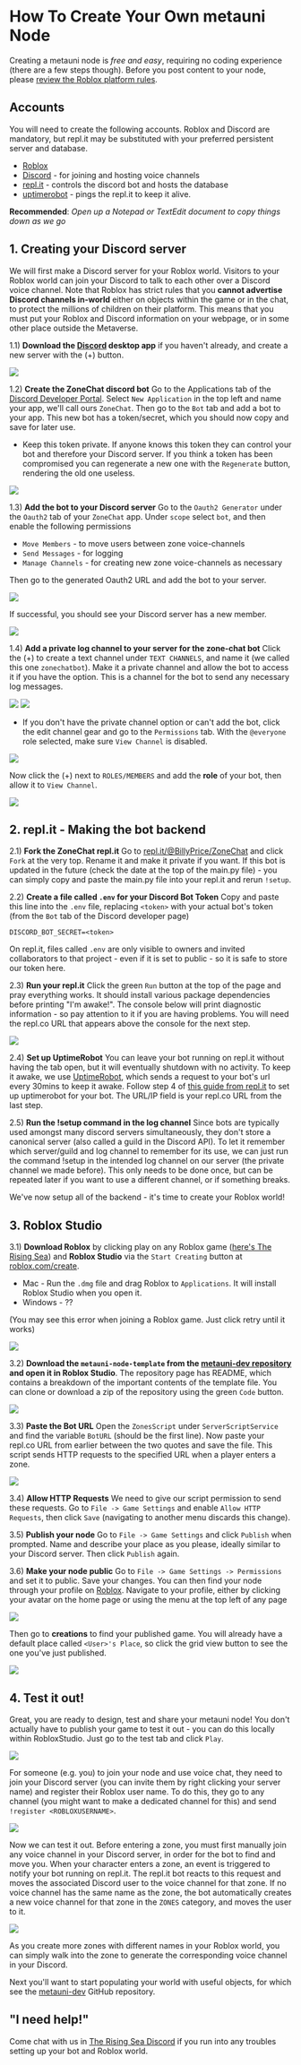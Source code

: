 # How To Create Your Own metauni Node

Creating a metauni node is *free and easy*, requiring no coding experience (there are a few steps though). Before you post content to your node, please [review the Roblox platform rules](http://metauni.org/posts/rules/rules).

## Accounts
You will need to create the following accounts. Roblox and Discord are mandatory, but repl.it may be substituted with your preferred persistent server and database.
- [Roblox](https://www.roblox.com)
- [Discord](https://discord.com/) - for joining and hosting voice channels
- [repl.it](https://repl.it) - controls the discord bot and hosts the database
- [uptimerobot](https://uptimerobot.com) - pings the repl.it to keep it alive.

**Recommended**: _Open up a Notepad or TextEdit document to copy things down as we go_

## 1. Creating your Discord server
We will first make a Discord server for your Roblox world. Visitors to your Roblox world can join your Discord to talk to each other over a Discord voice channel. Note that Roblox has strict rules that you **cannot advertise Discord channels in-world** either on objects within the game or in the chat, to protect the millions of children on their platform. This means that you must put your Roblox and Discord information on your webpage, or in some other place outside the Metaverse.

1.1) **Download the [Discord](https://discord.com/) desktop app** if you haven't already, and create a new server with the (+) button.

![](new-discord-server.png)

1.2) **Create the ZoneChat discord bot**
Go to the Applications tab of the [Discord Developer Portal](https://discord.com/developers/applications). Select `New Application` in the top left and name your app, we'll call ours `ZoneChat`. Then go to the `Bot` tab and add a bot to your app. This new bot has a token/secret, which you should now copy and save for later use. 

- Keep this token private. If anyone knows this token they can control your bot and therefore your Discord server. If you think a token has been compromised you can regenerate a new one with the `Regenerate` button, rendering the old one useless.

 ![](zonechatbot-settings.png)

1.3) **Add the bot to your Discord server**
Go to the `Oauth2 Generator` under the `Oauth2` tab of your `ZoneChat` app. Under `scope` select `bot`, and then enable the following permissions
- `Move Members` - to move users between zone voice-channels
- `Send Messages` - for logging
- `Manage Channels` - for creating new zone voice-channels as necessary

Then go to the generated Oauth2 URL and add the bot to your server.

![](oauth2.png)

If successful, you should see your Discord server has a new member.

![](zonechat-added.png)

1.4) **Add a private log channel to your server for the zone-chat bot**
Click the (+) to create a text channel under `TEXT CHANNELS`, and name it (we called this one `zonechatbot`). Make it a private channel and allow the bot to access it if you have the option. This is a channel for the bot to send any necessary log messages.

![](create-channel.png)
![](create-text-channel.png)

- If you don't have the private channel option or can't add the bot, click the edit channel gear and go to the `Permissions` tab. With the `@everyone` role selected, make sure `View Channel` is disabled.

![](everyone-disable.png)

Now click the (+) next to `ROLES/MEMBERS` and add the **role** of your bot, then allow it to `View Channel`.

![](zonechat-enable.png)

## 2. repl.it - Making the bot backend

2.1) **Fork the ZoneChat repl.it**
Go to [repl.it/@BillyPrice/ZoneChat](https://repl.it/@BillyPrice/ZoneChat) and click `Fork` at the very top. Rename it and make it private if you want.
If this bot is updated in the future (check the date at the top of the main.py file) - you can simply copy and paste the main.py file into your repl.it and rerun `!setup`.

2.2) **Create a file called `.env` for your Discord Bot Token**
Copy and paste this line into the `.env` file, replacing `<token>` with your actual bot's token (from the `Bot` tab of the Discord developer page)
```
DISCORD_BOT_SECRET=<token>
```
On repl.it, files called `.env` are only visible to owners and invited collaborators to that project - even if it is set to public - so it is safe to store our token here.

2.3) **Run your repl.it**
Click the green `Run` button at the top of the page and pray everything works. It should install various package dependencies before printing "I'm awake!". The console below will print diagnostic information - so pay attention to it if you are having problems. You will need the repl.co URL that appears above the console for the next step.

![](zonechat-run.png)

2.4) **Set up UptimeRobot**
You can leave your bot running on repl.it without having the tab open, but it will eventually shutdown with no activity. To keep it awake, we use [UptimeRobot](https://uptimerobot.com), which sends a request to your bot's url every 30mins to keep it awake. Follow step 4 of [this guide from repl.it](https://repl.it/talk/learn/Hosting-discordpy-bots-with-replit/11008) to set up uptimerobot for your bot. The URL/IP field is your repl.co URL from the last step.

2.5) **Run the !setup command in the log channel**
Since bots are typically used amongst many discord servers simultaneously, they don't store a canonical server (also called a guild in the Discord API). To let it remember which server/guild and log channel to remember for its use, we can just run the command !setup in the intended log channel on our server (the private channel we made before). This only needs to be done once, but can be repeated later if you want to use a different channel, or if something breaks.

We've now setup all of the backend - it's time to create your Roblox world!

## 3. Roblox Studio
3.1) **Download Roblox** by clicking play on any Roblox game ([here's The Rising Sea](https://www.roblox.com/games/6224932973/The-Rising-Sea)) and **Roblox Studio** via the `Start Creating` button at [roblox.com/create](https://www.roblox.com/create).
  - Mac - Run the `.dmg` file and drag Roblox to `Applications`. It will install Roblox Studio when you open it.
  - Windows - ??

(You may see this error when joining a Roblox game. Just click retry until it works)

![](join-error.png)

3.2) **Download the `metauni-node-template` from the [metauni-dev repository](https://github.com/metauni/metauni-dev) and open it in Roblox Studio**.
The repository page has README, which contains a breakdown of the important contents of the template file. You can clone or download a zip of the repository using the green `Code` button.

![](code-button.png)

3.3) **Paste the Bot URL**
Open the `ZonesScript` under `ServerScriptService` and find the variable `BotURL` (should be the first line). Now paste your repl.co URL from earlier between the two quotes and save the file. This script sends HTTP requests to the specified URL when a player enters a zone.

![](bot-url.png)

3.4) **Allow HTTP Requests**
We need to give our script permission to send these requests. Go to `File -> Game Settings` and enable `Allow HTTP Requests`, then click `Save` (navigating to another menu discards this change).

3.5) **Publish your node**
Go to `File -> Game Settings` and click `Publish` when prompted. Name and describe your place as you please, ideally similar to your Discord server. Then click `Publish` again.

3.6) **Make your node public**
Go to `File -> Game Settings -> Permissions` and set it to public. Save your changes.
You can then find your node through your profile on [Roblox](https://www.roblox.com). Navigate to your profile, either by clicking your avatar on the home page or using the menu at the top left of any page

![](roblox-profile.png)

Then go to **creations** to find your published game. You will already have a default place called `<User>'s Place`, so click the grid view button to see the one you've just published.

![](creations.png)

## 4. Test it out!
Great, you are ready to design, test and share your metauni node! You don't actually have to publish your game to test it out - you can do this locally within RobloxStudio. Just go to the test tab and click `Play`.

![](play-test.png)

For someone (e.g. you) to join your node and use voice chat, they need to join your Discord server (you can invite them by right clicking your server name) and register their Roblox user name. To do this, they go to any channel (you might want to make a dedicated channel for this) and send `!register <ROBLOXUSERNAME>`.

![](register-user.png)

Now we can test it out. Before entering a zone, you must first manually join any voice channel in your Discord server, in order for the bot to find and move you. When your character enters a zone, an event is triggered to notify your bot running on repl.it. The repl.it bot reacts to this request and moves the associated Discord user to the voice channel for that zone. If no voice channel has the same name as the zone, the bot automatically creates a new voice channel for that zone in the `ZONES` category, and moves the user to it.

![](zone-channels.png)

As you create more zones with different names in your Roblox world, you can simply walk into the zone to generate the corresponding voice channel in your Discord.

Next you'll want to start populating your world with useful objects, for which see the [metauni-dev](https://github.com/metauni/metauni-dev) GitHub repository.

## "I need help!"

Come chat with us in [The Rising Sea Discord](https://discord.gg/9yBaAxPSK8) if you run into any troubles setting up your bot and Roblox world.
